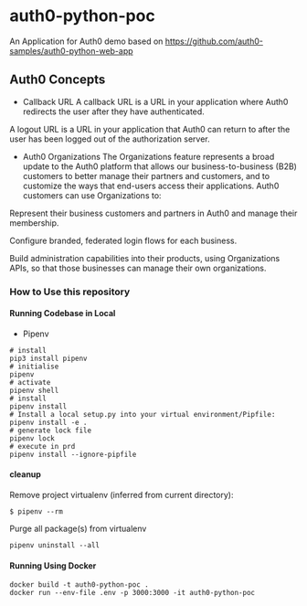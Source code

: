 # auth0-python-poc
An Application for Auth0 demo based on https://github.com/auth0-samples/auth0-python-web-app


## Auth0 Concepts

- Callback URL
A callback URL is a URL in your application where Auth0 redirects the user after they have authenticated.

A logout URL is a URL in your application that Auth0 can return to after the user has been logged out of the authorization server.

- Auth0 Organizations
The Organizations feature represents a broad update to the Auth0 platform that allows our business-to-business (B2B) customers to better manage their partners and customers, and to customize the ways that end-users access their applications. Auth0 customers can use Organizations to:

Represent their business customers and partners in Auth0 and manage their membership.

Configure branded, federated login flows for each business.

Build administration capabilities into their products, using Organizations APIs, so that those businesses can manage their own organizations.


### How to Use this repository

#### Running Codebase in Local
- Pipenv
```
# install
pip3 install pipenv
# initialise
pipenv
# activate
pipenv shell
# install
pipenv install 
# Install a local setup.py into your virtual environment/Pipfile:
pipenv install -e .
# generate lock file
pipenv lock
# execute in prd
pipenv install --ignore-pipfile
```

#### cleanup
Remove project virtualenv (inferred from current directory):
```
$ pipenv --rm
```
Purge all package(s) from virtualenv
```
pipenv uninstall --all
```

#### Running Using Docker

```
docker build -t auth0-python-poc .
docker run --env-file .env -p 3000:3000 -it auth0-python-poc
```
